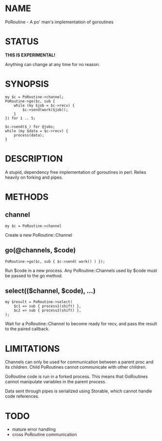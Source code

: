 # NAME

PoRoutine - A po' man's implementation of goroutines

# STATUS

**THIS IS EXPERIMENTAL!**

Anything can change at any time for no reason.

# SYNOPSIS

    my $c = PoRoutine->channel;
    PoRoutine->go($c, sub {
        while (my $job = $c->recv) {
            $c->send(work($job));
        }
    }) for 1 .. 5;

    $c->send($_) for @jobs;
    while (my $data = $c->recv) {
        process(data);
    }

# DESCRIPTION

A stupid, dependency free implementation of goroutines in perl. Relies heavily on forking and pipes.

# METHODS

## channel

    my $c = PoRoutine->channel

Create a new PoRoutine::Channel

## go(@channels, $code)

    PoRoutine->go($c, sub { $c->send( work() ) });

Run $code in a new process. Any PoRoutine::Channels used by $code must be passed to the go method.

## select(($channel, $code), ...)

    my $result = PoRoutine->select(
        $c1 => sub { process1(shift) },
        $c2 => sub { process2(shift) },
    );

Wait for a PoRoutine::Channel to become ready for recv, and pass the result to the paired callback.

# LIMITATIONS

Channels can only be used for communication between a parent proc and its children. Child PoRoutines cannot communicate with other children.

GoRoutine code is run in a forked process. This means that GoRoutines cannot manipulate variables in the parent process.

Data sent through pipes is serialized using Storable, which cannot handle code references.

# TODO

- mature error handling
- cross PoRoutine communication
